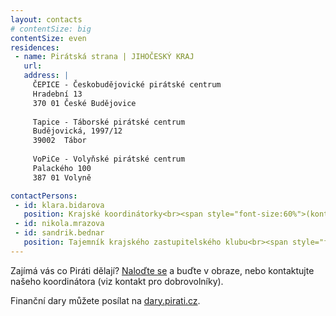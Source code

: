 ```yaml
---
layout: contacts
# contentSize: big
contentSize: even
residences:
 - name: Pirátská strana | JIHOČESKÝ KRAJ
   url:
   address: |
     ČEPICE - Českobudějovické pirátské centrum
     Hradební 13
     370 01 České Budějovice
   
     Tapice - Táborské pirátské centrum
     Budějovická, 1997/12
     39002  Tábor
     
     VoPiCe - Volyňské pirátské centrum
     Palackého 100
     387 01 Volyně

contactPersons:
 - id: klara.bidarova
   position: Krajské koordinátorky<br><span style="font-size:60%">(kontakt pro dobrovolníky a zájemce o členství)</span>
 - id: nikola.mrazova  
 - id: sandrik.bednar
   position: Tajemník krajského zastupitelského klubu<br><span style="font-size:60%">(kontakt na krajský zastupitelský klub)</span>
---
```



Zajímá vás co Piráti dělají? [Naloďte se](https://nalodeni.pirati.cz/) a buďte v obraze, nebo kontaktujte našeho koordinátora (viz kontakt pro dobrovolníky).

Finanční dary můžete posílat na [dary.pirati.cz](https://dary.pirati.cz/podpor-kraj/jihocesky/).
